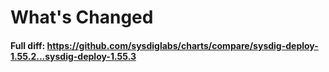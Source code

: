 # What's Changed

#### Full diff: https://github.com/sysdiglabs/charts/compare/sysdig-deploy-1.55.2...sysdig-deploy-1.55.3
